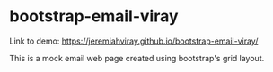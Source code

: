 # bootstrap-email-viray

Link to demo: https://jeremiahviray.github.io/bootstrap-email-viray/

This is a mock email web page created using bootstrap's grid layout.
